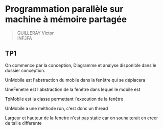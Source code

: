 # Programmation parallèle sur machine à mémoire partagée

> GUILLERAY Victor  
> INF3FA  

## TP1

On commence par la conception,
Diagramme et analyse disponible dans le dossier conception.

UnMobile est l'abstraction du mobile dans la fenêtre qui se déplacera

UneFenetre est l'abstraction de la fenêtre dans lequel le mobile est

TpMobile est la classe permettant l'execution de la fenêtre

UnMobile a une méthode run, c'est donc un thread

Largeur et hauteur de la fenetre n'est pas static car on 
souhaiterait en creer de taille differente



